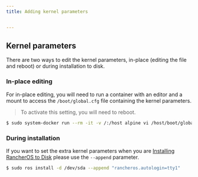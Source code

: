 ```yaml
---
title: Adding kernel parameters


---
```


## Kernel parameters

There are two ways to edit the kernel parameters, in-place (editing the file and reboot) or during installation to disk.

### In-place editing

For in-place editing, you will need to run a container with an editor and a mount to access the `/boot/global.cfg` file containing the kernel parameters.

> To activate this setting, you will need to reboot.

```bash
$ sudo system-docker run --rm -it -v /:/host alpine vi /host/boot/global.cfg
```


### During installation

If you want to set the extra kernel parameters when you are [Installing RancherOS to Disk]({{page.osbaseurl}}/running-rancheros/server/install-to-disk/) please use the `--append` parameter.

```bash
$ sudo ros install -d /dev/sda --append "rancheros.autologin=tty1"
```
